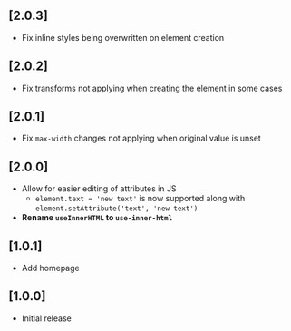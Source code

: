 ## [2.0.3]

- Fix inline styles being overwritten on element creation

## [2.0.2]

- Fix transforms not applying when creating the element in some cases

## [2.0.1]

- Fix `max-width` changes not applying when original value is unset

## [2.0.0]

- Allow for easier editing of attributes in JS 
  - `element.text = 'new text'` is now supported along with `element.setAttribute('text', 'new text')`
- **Rename `useInnerHTML` to `use-inner-html`**

## [1.0.1]

- Add homepage

## [1.0.0]

- Initial release
